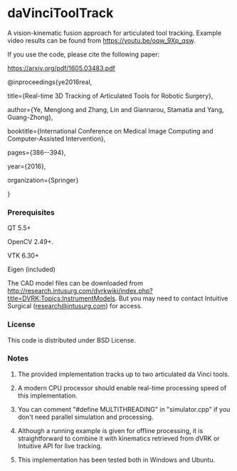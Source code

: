 # daVinciToolTrack
A vision-kinematic fusion approach for articulated tool tracking. Example video results can be found from https://youtu.be/oqw_9Xp_qsw.

If you use the code, please cite the following paper:

https://arxiv.org/pdf/1605.03483.pdf

@inproceedings{ye2016real,

  title={Real-time 3D Tracking of Articulated Tools for Robotic Surgery},
  
  author={Ye, Menglong and Zhang, Lin and Giannarou, Stamatia and Yang, Guang-Zhong},
  
  booktitle={International Conference on Medical Image Computing and Computer-Assisted Intervention},
  
  pages={386--394},
  
  year={2016},
  
  organization={Springer}
  
 }
 

### Prerequisites ###

QT 5.5+

OpenCV 2.49+.

VTK 6.30+

Eigen (included)

The CAD model files can be downloaded from http://research.intusurg.com/dvrkwiki/index.php?title=DVRK:Topics:InstrumentModels. But you may need to contact Intuitive Surgical (research@intusurg.com) for access.


### License ###

This code is distributed under BSD License.


### Notes ###

1. The provided implementation tracks up to two articulated da Vinci tools. 

2. A modern CPU processor should enable real-time processing speed of this implementation.

3. You can comment "#define MULTITHREADING" in "simulator.cpp" if you don't need parallel simulation and processing.
 
4. Although a running example is given for offline processing, it is straightforward to combine it with kinematics retrieved from dVRK or Intuitive API for live tracking.

5. This implementation has been tested both in Windows and Ubuntu.

